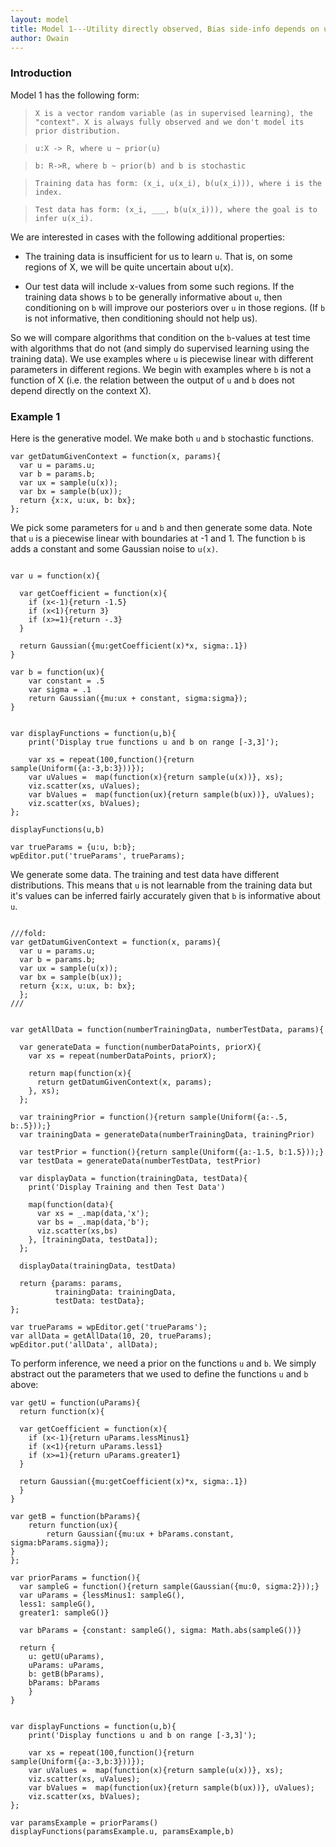```yaml
---
layout: model
title: Model 1---Utility directly observed, Bias side-info depends on utility
author: Owain
---
```


### Introduction
Model 1 has the following form:

> `X is a vector random variable (as in supervised learning), the "context". X is always fully observed and we don't model its prior distribution.`

> `u:X -> R, where u ~ prior(u)`

> `b: R->R, where b ~ prior(b) and b is stochastic`

> `Training data has form: (x_i, u(x_i), b(u(x_i))), where i is the index.`

> `Test data has form: (x_i, ___, b(u(x_i))), where the goal is to infer u(x_i).`


We are interested in cases with the following additional properties:

- The training data is insufficient for us to learn `u`. That is, on some regions of X, we will be quite uncertain about u(x).

- Our test data will include x-values from some such regions. If the training data shows `b` to be generally informative about `u`, then conditioning on `b` will improve our posteriors over `u` in those regions. (If `b` is not informative, then conditioning should not help us).

So we will compare algorithms that condition on the `b`-values at test time with algorithms that do not (and simply do supervised learning using the training data). We use examples where `u` is piecewise linear with different parameters in different regions. We begin with examples where `b` is not a function of X (i.e. the relation between the output of `u` and `b` does not depend directly on the context X).

### Example 1

Here is the generative model. We make both `u` and `b` stochastic functions. 

~~~~
var getDatumGivenContext = function(x, params){
  var u = params.u;
  var b = params.b;
  var ux = sample(u(x));
  var bx = sample(b(ux));
  return {x:x, u:ux, b: bx};
};
~~~~

We pick some parameters for `u` and `b` and then generate some data. Note that `u` is a piecewise linear with boundaries at -1 and 1. The function `b` is adds a constant and some Gaussian noise to `u(x)`. 

~~~~

var u = function(x){
  
  var getCoefficient = function(x){
    if (x<-1){return -1.5}
    if (x<1){return 3}
    if (x>=1){return -.3}
  }
    
  return Gaussian({mu:getCoefficient(x)*x, sigma:.1})
}

var b = function(ux){
    var constant = .5
    var sigma = .1
    return Gaussian({mu:ux + constant, sigma:sigma});
}


var displayFunctions = function(u,b){
    print('Display true functions u and b on range [-3,3]');

    var xs = repeat(100,function(){return sample(Uniform({a:-3,b:3}))});
    var uValues =  map(function(x){return sample(u(x))}, xs);
    viz.scatter(xs, uValues);
    var bValues =  map(function(ux){return sample(b(ux))}, uValues);
    viz.scatter(xs, bValues);
};

displayFunctions(u,b)

var trueParams = {u:u, b:b};
wpEditor.put('trueParams', trueParams);
~~~~

We generate some data. The training and test data have different distributions. This means that `u` is not learnable from the training data but it's values can be inferred fairly accurately given that `b` is informative about `u`.


~~~~

///fold:
var getDatumGivenContext = function(x, params){
  var u = params.u;
  var b = params.b;
  var ux = sample(u(x));
  var bx = sample(b(ux));
  return {x:x, u:ux, b: bx};
  };
///


var getAllData = function(numberTrainingData, numberTestData, params){

  var generateData = function(numberDataPoints, priorX){
    var xs = repeat(numberDataPoints, priorX);
    
    return map(function(x){
      return getDatumGivenContext(x, params);
    }, xs); 
  };
  
  var trainingPrior = function(){return sample(Uniform({a:-.5, b:.5}));}
  var trainingData = generateData(numberTrainingData, trainingPrior)
  
  var testPrior = function(){return sample(Uniform({a:-1.5, b:1.5}));}
  var testData = generateData(numberTestData, testPrior) 
  
  var displayData = function(trainingData, testData){
    print('Display Training and then Test Data')
     
    map(function(data){
      var xs = _.map(data,'x');
      var bs = _.map(data,'b');
      viz.scatter(xs,bs)
    }, [trainingData, testData]);
  };
  
  displayData(trainingData, testData)
  
  return {params: params,
          trainingData: trainingData,
          testData: testData};
};

var trueParams = wpEditor.get('trueParams');
var allData = getAllData(10, 20, trueParams);
wpEditor.put('allData', allData);
~~~~

To perform inference, we need a prior on the functions `u` and `b`. We simply abstract out the parameters that we used to define the functions `u` and `b` above:

~~~~
var getU = function(uParams){
  return function(x){
  
  var getCoefficient = function(x){
    if (x<-1){return uParams.lessMinus1}
    if (x<1){return uParams.less1}
    if (x>=1){return uParams.greater1}
  }
    
  return Gaussian({mu:getCoefficient(x)*x, sigma:.1})
  }
}

var getB = function(bParams){
    return function(ux){
        return Gaussian({mu:ux + bParams.constant, sigma:bParams.sigma});
}
};

var priorParams = function(){
  var sampleG = function(){return sample(Gaussian({mu:0, sigma:2}));}
  var uParams = {lessMinus1: sampleG(),
  less1: sampleG(),
  greater1: sampleG()}

  var bParams = {constant: sampleG(), sigma: Math.abs(sampleG())}

  return {
    u: getU(uParams),
    uParams: uParams,
    b: getB(bParams),
    bParams: bParams
    }
}


var displayFunctions = function(u,b){
    print('Display functions u and b on range [-3,3]');

    var xs = repeat(100,function(){return sample(Uniform({a:-3,b:3}))});
    var uValues =  map(function(x){return sample(u(x))}, xs);
    viz.scatter(xs, uValues);
    var bValues =  map(function(ux){return sample(b(ux))}, uValues);
    viz.scatter(xs, bValues);
};
    
var paramsExample = priorParams()
displayFunctions(paramsExample.u, paramsExample,b)
~~~~
